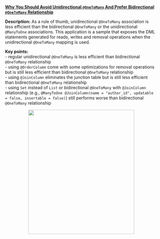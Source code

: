 **[Why You Should Avoid Unidirectional `@OneToMany` And Prefer Bidirectional `@OneToMany` Relationship](https://github.com/AnghelLeonard/Hibernate-SpringBoot/tree/master/HibernateSpringBootOneToManyUnidirectinal)**

**Description:** As a rule of thumb, unidirectional `@OneToMany` association is less efficient than the bidirectional `@OneToMany` or the unidirectional `@ManyToOne` associations. This application is a sample that exposes the DML statements generated for reads, writes and removal operations when the unidirectional `@OneToMany` mapping is used.

**Key points:**\
     - regular unidirectional `@OneToMany` is less efficient than bidirectional `@OneToMany` relationship\
     - using `@OrderColumn` come with some optimizations for removal operations but is still less efficient than bidirectional `@OneToMany` relationship\
     - using `@JoinColumn` eliminates the junction table but is still less efficient than bidirectional `@OneToMany` relationship\
     - using `Set` instead of `List` or bidirectional `@OneToMany` with `@JoinColumn` relationship (e.g., `@ManyToOne @JoinColumn(name = "author_id", updatable = false, insertable = false)`) still performs worse than bidirectional `@OneToMany` relationship
     
<a href="https://leanpub.com/java-persistence-performance-illustrated-guide"><p align="center"><img src="https://github.com/AnghelLeonard/Hibernate-SpringBoot/blob/master/Java%20Persistence%20Performance%20Illustrated%20Guide.jpg" height="410" width="350"/></p></a>
